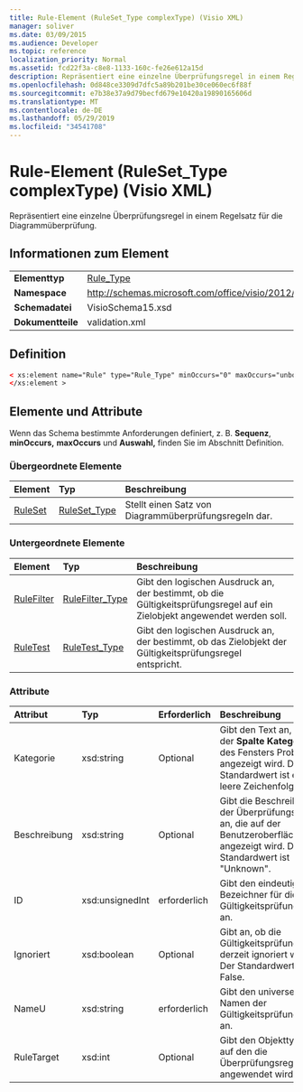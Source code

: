 ```yaml
---
title: Rule-Element (RuleSet_Type complexType) (Visio XML)
manager: soliver
ms.date: 03/09/2015
ms.audience: Developer
ms.topic: reference
localization_priority: Normal
ms.assetid: fcd22f3a-c8e8-1133-160c-fe26e612a15d
description: Repräsentiert eine einzelne Überprüfungsregel in einem Regelsatz für die Diagrammüberprüfung.
ms.openlocfilehash: 0d848ce3309d7dfc5a89b201be30ce060ec6f88f
ms.sourcegitcommit: e7b38e37a9d79becfd679e10420a19890165606d
ms.translationtype: MT
ms.contentlocale: de-DE
ms.lasthandoff: 05/29/2019
ms.locfileid: "34541708"
---
```

# <a name="rule-element-ruleset_type-complextype-visio-xml"></a>Rule-Element (RuleSet_Type complexType) (Visio XML)

Repräsentiert eine einzelne Überprüfungsregel in einem Regelsatz für die Diagrammüberprüfung.
  
## <a name="element-information"></a>Informationen zum Element

|||
|:-----|:-----|
|**Elementtyp** <br/> |[Rule_Type](rule_type-complextypevisio-xml.md) <br/> |
|**Namespace** <br/> |http://schemas.microsoft.com/office/visio/2012/main  <br/> |
|**Schemadatei** <br/> |VisioSchema15.xsd  <br/> |
|**Dokumentteile** <br/> |validation.xml  <br/> |
   
## <a name="definition"></a>Definition

```XML
< xs:element name="Rule" type="Rule_Type" minOccurs="0" maxOccurs="unbounded" >
</xs:element >
```

## <a name="elements-and-attributes"></a>Elemente und Attribute

Wenn das Schema bestimmte Anforderungen definiert, z. B. **Sequenz**, **minOccurs,** **maxOccurs** und **Auswahl,** finden Sie im Abschnitt Definition. 
  
### <a name="parent-elements"></a>Übergeordnete Elemente

|**Element**|**Typ**|**Beschreibung**|
|:-----|:-----|:-----|
|[RuleSet](ruleset-element-rulesets_type-complextypevisio-xml.md) <br/> |[RuleSet_Type](ruleset_type-complextypevisio-xml.md) <br/> |Stellt einen Satz von Diagrammüberprüfungsregeln dar.  <br/> |
   
### <a name="child-elements"></a>Untergeordnete Elemente

|**Element**|**Typ**|**Beschreibung**|
|:-----|:-----|:-----|
|[RuleFilter](rulefilter-element-rule_type-complextypevisio-xml.md) <br/> |[RuleFilter_Type](rulefilter_type-complextypevisio-xml.md) <br/> |Gibt den logischen Ausdruck an, der bestimmt, ob die Gültigkeitsprüfungsregel auf ein Zielobjekt angewendet werden soll.  <br/> |
|[RuleTest](ruletest-element-rule_type-complextypevisio-xml.md) <br/> |[RuleTest_Type](ruletest_type-complextypevisio-xml.md) <br/> |Gibt den logischen Ausdruck an, der bestimmt, ob das Zielobjekt der Gültigkeitsprüfungsregel entspricht.  <br/> |
   
### <a name="attributes"></a>Attribute

|**Attribut**|**Typ**|**Erforderlich**|**Beschreibung**|**Mögliche Werte**|
|:-----|:-----|:-----|:-----|:-----|
|Kategorie  <br/> |xsd:string  <br/> |Optional  <br/> |Gibt den Text an, der in der **Spalte Kategorie** des Fensters Probleme angezeigt wird. Der Standardwert ist eine leere Zeichenfolge.  <br/> |Werte des xsd:string-Typs.  <br/> |
|Beschreibung  <br/> |xsd:string  <br/> |Optional  <br/> |Gibt die Beschreibung der Überprüfungsregel an, die auf der Benutzeroberfläche angezeigt wird. Der Standardwert ist "Unknown".  <br/> |Werte des xsd:string-Typs.  <br/> |
|ID  <br/> |xsd:unsignedInt  <br/> |erforderlich  <br/> |Gibt den eindeutigen Bezeichner für die Gültigkeitsprüfungsregel an.  <br/> |Werte des xsd:unsignedInt-Typs.  <br/> |
|Ignoriert  <br/> |xsd:boolean  <br/> |Optional  <br/> |Gibt an, ob die Gültigkeitsprüfungsregel derzeit ignoriert wird. Der Standardwert ist False.  <br/> |Werte des typs xsd:boolean.  <br/> |
|NameU  <br/> |xsd:string  <br/> |erforderlich  <br/> |Gibt den universellen Namen der Gültigkeitsprüfungsregel an.  <br/> |Werte des xsd:string-Typs.  <br/> |
|RuleTarget  <br/> |xsd:int  <br/> |Optional  <br/> |Gibt den Objekttyp an, auf den die Überprüfungsregel angewendet wird.  <br/> |Werte des xsd:int-Typs.  <br/> |
   

